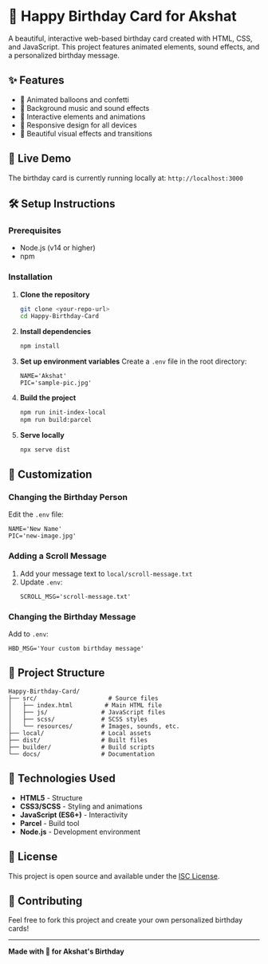 # 🎂 Happy Birthday Card for Akshat

A beautiful, interactive web-based birthday card created with HTML, CSS, and JavaScript. This project features animated elements, sound effects, and a personalized birthday message.

## ✨ Features

- 🎈 Animated balloons and confetti
- 🎵 Background music and sound effects
- 🎁 Interactive elements and animations
- 📱 Responsive design for all devices
- 🎨 Beautiful visual effects and transitions

## 🚀 Live Demo

The birthday card is currently running locally at: `http://localhost:3000`

## 🛠️ Setup Instructions

### Prerequisites
- Node.js (v14 or higher)
- npm

### Installation

1. **Clone the repository**
   ```bash
   git clone <your-repo-url>
   cd Happy-Birthday-Card
   ```

2. **Install dependencies**
   ```bash
   npm install
   ```

3. **Set up environment variables**
   Create a `.env` file in the root directory:
   ```env
   NAME='Akshat'
   PIC='sample-pic.jpg'
   ```

4. **Build the project**
   ```bash
   npm run init-index-local
   npm run build:parcel
   ```

5. **Serve locally**
   ```bash
   npx serve dist
   ```

## 🎯 Customization

### Changing the Birthday Person
Edit the `.env` file:
```env
NAME='New Name'
PIC='new-image.jpg'
```

### Adding a Scroll Message
1. Add your message text to `local/scroll-message.txt`
2. Update `.env`:
   ```env
   SCROLL_MSG='scroll-message.txt'
   ```

### Changing the Birthday Message
Add to `.env`:
```env
HBD_MSG='Your custom birthday message'
```

## 📁 Project Structure

```
Happy-Birthday-Card/
├── src/                    # Source files
│   ├── index.html         # Main HTML file
│   ├── js/               # JavaScript files
│   ├── scss/             # SCSS styles
│   └── resources/        # Images, sounds, etc.
├── local/                # Local assets
├── dist/                 # Built files
├── builder/              # Build scripts
└── docs/                 # Documentation
```

## 🎨 Technologies Used

- **HTML5** - Structure
- **CSS3/SCSS** - Styling and animations
- **JavaScript (ES6+)** - Interactivity
- **Parcel** - Build tool
- **Node.js** - Development environment

## 📝 License

This project is open source and available under the [ISC License](LICENSE).

## 🤝 Contributing

Feel free to fork this project and create your own personalized birthday cards!

---

**Made with 💖 for Akshat's Birthday** 